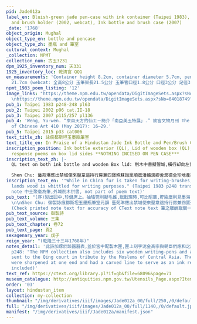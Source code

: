 ```yaml
---
pid: Jade012a
label_en: Bluish-green jade pen-case with ink container (Taipei 1983), Jade ink vessel
  and brush holder (2002, webcat), Ink bottle and brush case (2007)
_date: '1768'
object_origin: Mughal
object_type_en: bottle and pencase
object_type_zh: 墨瓶 and 筆室
cultural_context: Mughal
_collection: NPMT
collection_num: 古玉3231
dpm_1925_inventory_num: 天331
1925_inventory_loc: 乾清宮 QQG
en_measurements: 'Container height 8.2cm, container diameter 5.7cm, pen-case length
  21.7cm (webcat: 全高8公分 玉筆架長21.5公分 玉筆管口徑1.8公分 口徑3公分 足徑3.7公分)'
npmt_1983_poem_listing: '12'
image_links: "https://theme.npm.edu.tw/opendata/DigitImageSets.aspx?sNo=04018747 \nhttps://theme.npm.edu.tw/opendata/DigitImageSets.aspx?sNo=04018767
  \nhttps://theme.npm.edu.tw/opendata/DigitImageSets.aspx?sNo=04018749"
pub_1: Taipei 1983 p248-248 pl63
pub_2: Taipei 2002 p96 cat.II-18
pub_3: Taipei 2007 p115/257 pl136
pub_4: 'Weng, Yu-wen. “來自天方的仙工－簡介「南亞美玉特展」.” 故宮文物月刊 The National Palace Museum Monthly
  of Chinese Art 410 (May 2017): 16–29.'
pub_5: Taipei 2015 p33 cat006
text_title_zh: 詠痕都斯坦玉墨瓶筆室
text_title_en: In Praise of a Hindustan Jade Ink Bottle and Pen/Brush Case
inscription_position: Ink bottle exterior (QL), Lid of wooden box (QL), ministers'
  response poems on box lid sides **NOTHING INCISED ON PEN CASE***
inscription_text_zh: |-
  QL text on both ink bottle and wooden Box lid: 削木中書擬管城,橫行却向左而行,宛看琢玉成筆室,更介為缾貯墨卿,點染謄章工述事,取携湊便恰怡情,非珍新樣兼精玖,用識同文異獻荊。 (QL) NEED SEVEN MINISTERS' TEXTS ON BOX LID

  Shen Chu: 藝苑琳應出禁城使來壓韋這持行房兼四寶殊蘇諧稟順震潘髓漢卿舍潤德全珍地產揮亳因遁醴皇帝嚴從明域凝師古量藩凝壺筆削荊 [臣沈初恭和]
inscription_text_en: '"While in China fur is taken for writing-brushes, in foreign
  lands wood is whittled for writing purposes." (Taipei 1983 p248 translation of poem
  note 中土聚毫為筆,外城削木供書, not part of poem text)'
pub_text: "(序)製出回中,珍儲席上。抽璚筦則擬毛錐,戢戢珥時,可比昭華,貯隃糜則見墨海, 潭潭蘸處,奚誇銀甕。琢成附體文房,信具二難,收便聯函璧府,疑兼雙珏,蓋彼貴人所用,供奉謄章。其來萬里而遙,微慙玩物爲憶,旁行左向,緘秘笈者,曾供削牘之書,更同四角,中央詠瓣香焉,試續銘盤之句。\n\n削木中書擬管城(中土聚毫為筆,外城削木供書,猶存古製也),橫行却向左而行(梵書向右行,外域書多同,惟回書雖旁行而向左,與漢書同),宛看琢玉成筆室,更介為缾貯墨卿,點染謄章工述事,取携湊便恰怡情,非珍新樣兼精玖,用識同文異獻荊。
  \n\nShen Chu: 御製詠痕都斯坦玉墨瓶筆室元韻 藝苑琳應出禁城使來壓韋這持行房兼四寶殊蘇諧稟順震潘髓漢卿舍潤德全珍地產揮亳因遁醴皇帝嚴從明域凝師古量藩凝壺筆削荊
  (Check printed note text for accuracy of CText note text 筆之雕酬蹴關一萬讓)"
pub_text_source: 御製詩
pub_text_volume: 三集
pub_text_chapter: 卷72
pub_text_page: 頁2
sexagenary_year: 戊子
reign_year: "(乾隆三十三年1768年)"
notes_detail: '此詩加琢於該器器表,並於宮中配製木匣,匣上刻字泥金高宗與朝臣們應和之詩。藏於本院,品號天三三一,圖版陸参,插圖33。 Taipei 1983
  p248: "The NPM collection also includes six wooden writing-pens and a silver pen-case
  sent to the Qing court in tribute by the Moslems of Central Asia. The wood pens
  were sharpened at one end and had a carved line to serve as an ink reservoir." (photo
  included)'
text_ref: https://ctext.org/library.pl?if=gb&file=68096&page=71
museum_catalogue: http://antiquities.npm.gov.tw/Utensils_Page.aspx?ItemId=53654
order: '03'
layout: hindustan_item
collection: my-collection
thumbnail: "/img/derivatives/iiif/images/Jade012a_00/full/250,/0/default.jpg"
full: "/img/derivatives/iiif/images/Jade012a_00/full/1140,/0/default.jpg"
manifest: "/img/derivatives/iiif/Jade012a/manifest.json"
---
```

